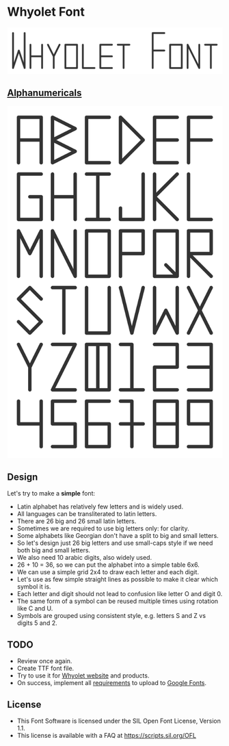 # Whyolet Font

![Logo](whyolet-font-logo.png)

## [Alphanumericals](https://en.wikipedia.org/wiki/Alphanumericals)

![Alphanumericals](whyolet-font-alphanumericals.png)

## Design

Let's try to make a **simple** font:

* Latin alphabet has relatively few letters and is widely used.
* All languages can be transliterated to latin letters.
* There are 26 big and 26 small latin letters.
* Sometimes we are required to use big letters only: for clarity.
* Some alphabets like Georgian don't have a split to big and small letters.
* So let's design just 26 big letters and use small-caps style if we need both big and small letters.
* We also need 10 arabic digits, also widely used.
* 26 + 10 = 36, so we can put the alphabet into a simple table 6x6.
* We can use a simple grid 2x4 to draw each letter and each digit.
* Let's use as few simple straight lines as possible to make it clear which symbol it is.
* Each letter and digit should not lead to confusion like letter O and digit 0.
* The same form of a symbol can be reused multiple times using rotation like C and U.
* Symbols are grouped using consistent style, e.g. letters S and Z vs digits 5 and 2.

## TODO

* Review once again.
* Create TTF font file.
* Try to use it for [Whyolet website](https://whyolet.com/) and products.
* On success, implement all [requirements](https://googlefonts.github.io/gf-guide/) to upload to [Google Fonts](https://fonts.google.com/).

## License

* This Font Software is licensed under the SIL Open Font License, Version 1.1.
* This license is available with a FAQ at https://scripts.sil.org/OFL
